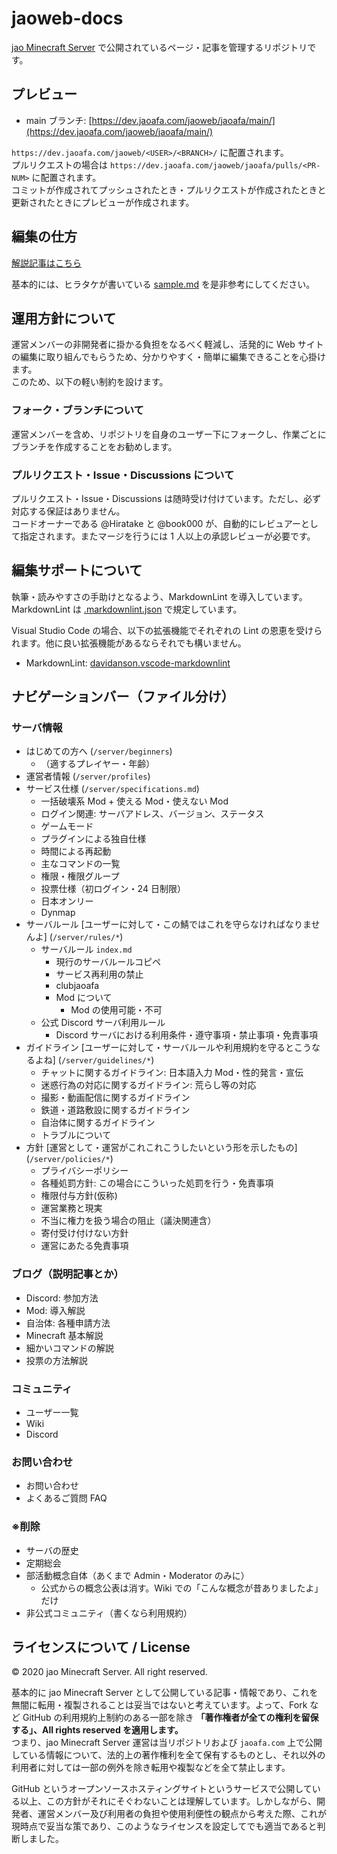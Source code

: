 # jaoweb-docs

[jao Minecraft Server](https://jaoafa.com) で公開されているページ・記事を管理するリポジトリです。

## プレビュー

- main ブランチ: [https://dev.jaoafa.com/jaoweb/jaoafa/main/](https://dev.jaoafa.com/jaoweb/jaoafa/main/)

`https://dev.jaoafa.com/jaoweb/<USER>/<BRANCH>/` に配置されます。  
プルリクエストの場合は `https://dev.jaoafa.com/jaoweb/jaoafa/pulls/<PR-NUM>` に配置されます。  
コミットが作成されてプッシュされたとき・プルリクエストが作成されたときと更新されたときにプレビューが作成されます。

## 編集の仕方

[解説記事はこちら](https://adminwiki.jaoafa.com/website)

基本的には、ヒラタケが書いている [sample.md](https://github.com/jaoafa/jaoweb/blob/master/content/blog/sample.md) を是非参考にしてください。

## 運用方針について

運営メンバーの非開発者に掛かる負担をなるべく軽減し、活発的に Web サイトの編集に取り組んでもらうため、分かりやすく・簡単に編集できることを心掛けます。  
このため、以下の軽い制約を設けます。

### フォーク・ブランチについて

運営メンバーを含め、リポジトリを自身のユーザー下にフォークし、作業ごとにブランチを作成することをお勧めします。

### プルリクエスト・Issue・Discussions について

プルリクエスト・Issue・Discussions は随時受け付けています。ただし、必ず対応する保証はありません。  
コードオーナーである @Hiratake と @book000 が、自動的にレビュアーとして指定されます。またマージを行うには 1 人以上の承認レビューが必要です。

## 編集サポートについて

執筆・読みやすさの手助けとなるよう、MarkdownLint を導入しています。  
MarkdownLint は [.markdownlint.json](.markdownlint.json) で規定しています。

Visual Studio Code の場合、以下の拡張機能でそれぞれの Lint の恩恵を受けられます。他に良い拡張機能があるならそれでも構いません。

- MarkdownLint: [davidanson.vscode-markdownlint](https://marketplace.visualstudio.com/items?itemName=DavidAnson.vscode-markdownlint)

## ナビゲーションバー（ファイル分け）

### サーバ情報

- はじめての方へ (`/server/beginners`)
  - （適するプレイヤー・年齢）
- 運営者情報 (`/server/profiles`)
- サービス仕様 (`/server/specifications.md`)
  - 一括破壊系 Mod + 使える Mod・使えない Mod
  - ログイン関連: サーバアドレス、バージョン、ステータス
  - ゲームモード
  - プラグインによる独自仕様
  - 時間による再起動
  - 主なコマンドの一覧
  - 権限・権限グループ
  - 投票仕様（初ログイン・24 日制限）
  - 日本オンリー
  - Dynmap
- サーバルール [ユーザーに対して・この鯖ではこれを守らなければなりませんよ] (`/server/rules/*`)
  - サーバルール `index.md`
    - 現行のサーバルールコピペ
    - サービス再利用の禁止
    - clubjaoafa
    - Mod について
      - Mod の使用可能・不可
  - 公式 Discord サーバ利用ルール
    - Discord サーバにおける利用条件・遵守事項・禁止事項・免責事項
- ガイドライン [ユーザーに対して・サーバルールや利用規約を守るとこうなるよね] (`/server/guidelines/*`)
  - チャットに関するガイドライン: 日本語入力 Mod・性的発言・宣伝
  - 迷惑行為の対応に関するガイドライン: 荒らし等の対応
  - 撮影・動画配信に関するガイドライン
  - 鉄道・道路敷設に関するガイドライン
  - 自治体に関するガイドライン
  - トラブルについて
- 方針 [運営として・運営がこれこれこうしたいという形を示したもの] (`/server/policies/*`)
  - プライバシーポリシー
  - 各種処罰方針: この場合にこういった処罰を行う・免責事項
  - 権限付与方針(仮称)
  - 運営業務と現実
  - 不当に権力を扱う場合の阻止（議決関連含）
  - 寄付受け付けない方針
  - 運営にあたる免責事項

### ブログ（説明記事とか）

- Discord: 参加方法
- Mod: 導入解説
- 自治体: 各種申請方法
- Minecraft 基本解説
- 細かいコマンドの解説
- 投票の方法解説

### コミュニティ

- ユーザー一覧
- Wiki
- Discord

### お問い合わせ

- お問い合わせ
- よくあるご質問 FAQ

### ※削除

- サーバの歴史
- 定期総会
- 部活動概念自体（あくまで Admin・Moderator のみに）
  - 公式からの概念公表は消す。Wiki での「こんな概念が昔ありましたよ」だけ
- 非公式コミュニティ（書くなら利用規約）

## ライセンスについて / License

©︎ 2020 jao Minecraft Server. All right reserved.

基本的に jao Minecraft Server として公開している記事・情報であり、これを無闇に転用・複製されることは妥当ではないと考えています。よって、Fork など GitHub の利用規約上制約のある一部を除き **「著作権者が全ての権利を留保する」、All rights reserved を適用します。**  
つまり、jao Minecraft Server 運営は当リポジトリおよび `jaoafa.com` 上で公開している情報について、法的上の著作権利を全て保有するものとし、それ以外の利用者に対しては一部の例外を除き転用や複製などを全て禁止します。

GitHub というオープンソースホスティングサイトというサービスで公開している以上、この方針がそれにそぐわないことは理解しています。しかしながら、開発者、運営メンバー及び利用者の負担や使用利便性の観点から考えた際、これが現時点で妥当な策であり、このようなライセンスを設定してでも適当であると判断しました。
